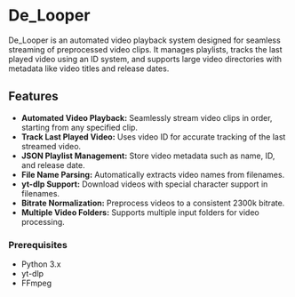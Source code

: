 # De_Looper
De_Looper is an automated video playback system designed for seamless streaming of preprocessed video clips. It manages playlists, tracks the last played video using an ID system, and supports large video directories with metadata like video titles and release dates.

## Features

- **Automated Video Playback:** Seamlessly stream video clips in order, starting from any specified clip.
- **Track Last Played Video:** Uses video ID for accurate tracking of the last streamed video.
- **JSON Playlist Management:** Store video metadata such as name, ID, and release date.
- **File Name Parsing:** Automatically extracts video names from filenames.
- **yt-dlp Support:** Download videos with special character support in filenames.
- **Bitrate Normalization:** Preprocess videos to a consistent 2300k bitrate.
- **Multiple Video Folders:** Supports multiple input folders for video processing.



### Prerequisites

- Python 3.x
- yt-dlp
- FFmpeg
